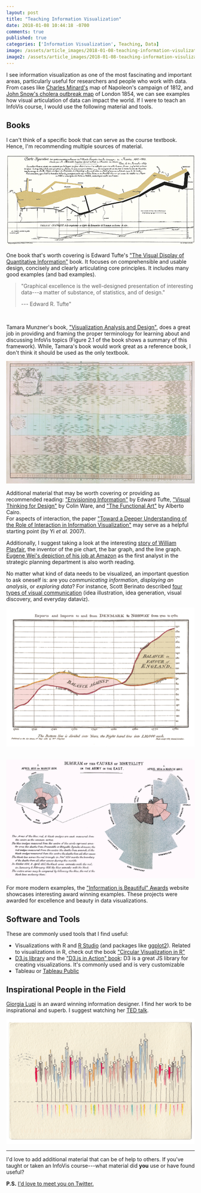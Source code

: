 ```yaml
---
layout: post
title: "Teaching Information Visualization"
date: 2018-01-08 10:44:18 -0700
comments: true
published: true
categories: ['Information Visualization', Teaching, Data]
image: /assets/article_images/2018-01-08-teaching-information-visulization/background.jpg
image2: /assets/article_images/2018-01-08-teaching-information-visulization/background_mobile.jpg
---
```


I see information visualization as one of the most fascinating and important areas, particularly useful for researchers and people who work with data. From cases like [Charles Minard's](https://en.wikipedia.org/wiki/Charles_Joseph_Minard) map of Napoleon's campaign of 1812, and [John Snow's cholera outbreak  map](https://en.wikipedia.org/wiki/1854_Broad_Street_cholera_outbreak) of London 1854, we can see examples how visual articulation of data can impact the world. If I were to teach an InfoVis course, I would use the following material and tools.

<!--more-->

## Books

I can't think of a specific book that can serve as the course textbook. Hence, I'm recommending multiple sources of material.

![Charles Minard's map of Napoleon's disastrous Russian campaign of 1812. The graphic is notable for its representation in two dimensions of six types of data: the number of Napoleon's troops; distance; temperature; the latitude and longitude; direction of travel; and location relative to specific dates. (source: Wikipedia)](/assets/article_images/2018-01-08-teaching-information-visulization/minard_lg.gif "Minard's map of Napoleon's Russian campaign of 1812")

One book that's worth covering is Edward Tufte's ["The Visual Display of Quantitative Information"](https://www.edwardtufte.com/tufte/books_vdqi) book. It focuses on comprehensible and usable design, concisely and clearly articulating core principles. It includes many good examples (and bad examples).

>"Graphical excellence is the well-designed presentation of interesting data---a matter of substance, of statistics, and of design."
>
>--- Edward R. Tufte"

<br>

Tamara Munzner's book, ["Visualization Analysis and Design"](http://www.cs.ubc.ca/~tmm/vadbook/), does a great job in providing and framing the proper terminology for learning about and discussing InfoVis topics (Figure 2.1 of the book shows a summary of this framework). While, Tamara's book would work great as a reference book, I don't think it should be used as the only textbook.

<center>
<img src="/assets/article_images/2018-01-08-teaching-information-visulization/priestley_chart_of_biography.jpg" alt="Joseph Priestley's Chart of Biography from 1765. His work has reached a huge audience, and among many others, it has influenced William Playfair.">
</center>

Additional material that may be worth covering or providing as recommended reading: ["Envisioning Information"](https://www.edwardtufte.com/tufte/books_ei) by Edward Tufte, ["Visual Thinking for Design"](https://www.amazon.com/Visual-Thinking-Design-Colin-Ware/dp/0123708966) by Colin Ware, and ["The Functional Art"](http://www.thefunctionalart.com/) by Alberto Cairo.  
For aspects of interaction, the paper ["Toward a Deeper Understanding of the Role of Interaction in Information Visualization"](https://dl.acm.org/citation.cfm?id=1313151) may serve as a helpful starting point (by Yi _et al._ 2007).

Additionally, I suggest taking a look at the interesting [story of William Playfair](https://www.atlasobscura.com/articles/the-scottish-scoundrel-who-changed-how-we-see-data), the inventor of the pie chart, the bar graph, and the line graph. [Eugene Wei's depiction of his job at Amazon](http://www.eugenewei.com/blog/2017/11/13/remove-the-legend) as the first analyst in the strategic planning department is also worth reading.

No matter what kind of data needs to be visualized, an important question to ask oneself is: are you *communicating information*, *displaying an analysis*, or *exploring data*? For instance, Scott Berinato described [four types of visual communication](https://hbr.org/2016/06/visualizations-that-really-work) (idea illustration, idea generation, visual discovery, and everyday dataviz).

![A line graph showing England and Scandinavia's import-export balance for the 18th century, from William Playfair's 1786’s Political and Commercial Atlas.](/assets/article_images/2018-01-08-teaching-information-visulization/1024px-Playfair_TimeSeries-2.png "Playfair's line graph from 1786")

<br>
<center>
<img src="/assets/article_images/2018-01-08-teaching-information-visulization/nightingale-mortality.jpg" alt="Florence Nightingale's 1858 diagram of the causes of mortality in the army (source: Wikipedia). She's credited with developing the polar area diagram chart.">
</center>

For more modern examples, the ["Information is Beautiful" Awards](https://www.informationisbeautifulawards.com/showcase?award=2017&type=awards) website showcases interesting award winning examples. These projects were awarded for excellence and beauty in data visualizations.

## Software and Tools

These are commonly used tools that I find useful:

- Visualizations with R and [R Studio](https://www.rstudio.com/products/rstudio/download/#download) (and packages like [ggplot2](http://ggplot2.org/)). Related to visualizations in R, check out the book ["Circular Visualization in R"](http://zuguang.de/circlize_book/book/)
- [D3.js library](https://d3js.org/) and the ["D3.js in Action" book](https://medium.com/@Elijah_Meeks/d3-js-in-action-second-edition-8cf7ffa2a116): D3 is a great JS library for creating visualizations. It's commonly used and is very customizable
- Tableau or [Tableau Public](https://public.tableau.com/s/)


## Inspirational People in the Field

[Giorgia Lupi](http://giorgialupi.com/) is an award winning information designer. I find her work to be inspirational and superb. I suggest watching her [TED talk](https://www.ted.com/talks/giorgia_lupi_how_we_can_find_ourselves_in_data).

![A postcard from the Dear Data project, a year-long, analog data drawing project by Giorgia Lupi and Stefanie Posavec.](/assets/article_images/2018-01-08-teaching-information-visulization/giorgia_lupi.jpg "A postcard from the Dear Data project by Giorgia Lupi and Stefanie Posavec")

---

I'd love to add additional material that can be of help to others. If you've taught or taken an InfoVis course---what material did **you** use or have found useful?    

**P.S.** [I'd love to meet you on Twitter.](https://twitter.com/alexeyzagalsky)